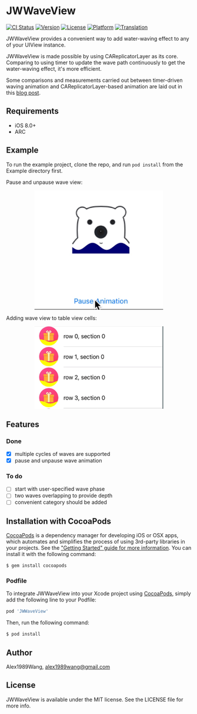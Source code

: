 # JWWaveView
[![CI Status](http://img.shields.io/travis/Alex1989Wang/JWWaveView.svg?style=flat)](https://travis-ci.org/Alex1989Wang/JWWaveView)
[![Version](https://img.shields.io/cocoapods/v/JWWaveView.svg?style=flat)](http://cocoapods.org/pods/JWWaveView)
[![License](https://img.shields.io/cocoapods/l/JWWaveView.svg?style=flat)](http://cocoapods.org/pods/JWWaveView)
[![Platform](https://img.shields.io/cocoapods/p/JWWaveView.svg?style=flat)](http://cocoapods.org/pods/JWWaveView)
[![Translation](https://img.shields.io/badge/Translation:-Chinese-brightgreen.svg)](https://github.com/Alex1989Wang/JWWaveView/blob/master/README_CN.md)

JWWaveView provides a convenient way to add water-waving effect to any of your UIView instance. 

JWWaveView is made possible by using CAReplicatorLayer as its core. Comparing to using timer to update the wave path continuously to get the water-waving effect, it's more efficient. 

Some comparisons and measurements carried out between timer-driven waving animation and CAReplicatorLayer-based animation are laid out in this [blog post](http://www.awsomejiang.com/2018/03/20/Highly-perfomant-Waving-Effect/).

## Requirements

- iOS 8.0+
- ARC

## Example

To run the example project, clone the repo, and run `pod install` from the Example directory first.

Pause and unpause wave view:

<div align='center'>
<img 
src="https://raw.githubusercontent.com/Alex1989Wang/JWWaveView/master/Example/JWWaveView/SceenShots/wave_effect_pause.gif" 
width="350" 
title = "water-waving effect pause and unpause"
alt = "water-waving effect pause and unpause"
align = center
/>
</div>

Adding wave view to table view cells:

<div align='center'>
<img 
src="https://raw.githubusercontent.com/Alex1989Wang/JWWaveView/master/Example/JWWaveView/SceenShots/wave_effect_gif.gif" 
width="350" 
title = "water-waving effect"
alt = "water-waving effect"
align = center
/>
</div>

## Features

### Done 

- [x] multiple cycles of waves are supported
- [x] pause and unpause wave animation 

### To do 

- [ ] start with user-specified wave phase
- [ ] two waves overlapping to provide depth
- [ ] convenient category should be added 

## Installation with CocoaPods

[CocoaPods](http://cocoapods.org) is a dependency manager for developing iOS or OSX apps, which automates and simplifies the process of using 3rd-party libraries in your projects. See the ["Getting Started" guide for more information](https://guides.cocoapods.org/using/getting-started.html). You can install it with the following command:

```bash
$ gem install cocoapods
```

### Podfile

To integrate JWWaveView into your Xcode project using [CocoaPods](http://cocoapods.org), simply add the following line to your Podfile:

```ruby
pod 'JWWaveView'
```

Then, run the following command:

```bash
$ pod install
```

## Author

Alex1989Wang, alex1989wang@gmail.com

## License

JWWaveView is available under the MIT license. See the LICENSE file for more info.

